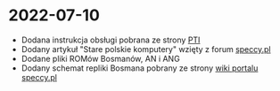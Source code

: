 # 2022-07-10

* Dodana instrukcja obsługi pobrana ze strony [PTI](https://historiainformatyki.pl/dokument.php?nrar=14&nrzesp=1&sygn=XIV/1/14&handle=1334)
* Dodany artykuł "Stare polskie komputery" wzięty z forum [speccy.pl](https://www.speccy.pl/forum/index.php?topic=2340.15)
* Dodane pliki ROMów Bosmanów, AN i ANG
* Dodany schemat repliki Bosmana pobrany ze strony [wiki portalu speccy.pl](http://speccy.pl/wiki/index.php?title=Unimor_Bosman_8)

